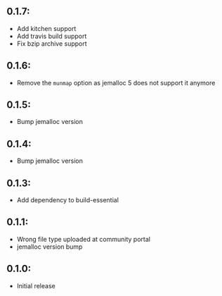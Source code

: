 ## 0.1.7:

* Add kitchen support
* Add travis build support
* Fix bzip archive support

## 0.1.6:

* Remove the `munmap` option as jemalloc 5 does not support it anymore

## 0.1.5:

* Bump jemalloc version

## 0.1.4:

* Bump jemalloc version

## 0.1.3:

* Add dependency to build-essential

## 0.1.1:

* Wrong file type uploaded at community portal
* jemalloc version bump

## 0.1.0:

* Initial release
